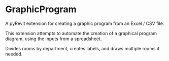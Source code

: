 # GraphicProgram
A pyRevit extension for creating a graphic program from an Excel / CSV file.

This extension attempts to automate the creation of a graphical program diagram, using the inputs from a spreadsheet.

Divides rooms by department, creates labels, and draws multiple rooms if needed.
